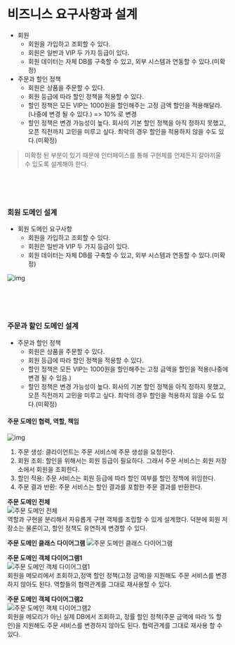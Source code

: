 # 비즈니스 요구사항과 설계

- 회원
  - 회원을 가입하고 조회할 수 있다.
  - 회원은 일반과 VIP 두 가지 등급이 있다.
  - 회원 데이터는 자체 DB를 구축할 수 있고, 외부 시스템과 연동할 수 있다.(미확정)
- 주문과 할인 정책
  - 회원은 상품을 주문할 수 있다.
  - 회원 등급에 따라 할인 정책을 적용할 수 있다.
  - 할인 정책은 모든 VIP는 1000원을 할인해주는 고정 금액 할인을 적용해달라.(나중에 변경 될 수 있다.) => 10% 로 변경
  - 할인 정책은 변경 가능성이 높다. 회사의 기본 할인 정책을 아직 정하지 못했고, 오픈 직전까지 고민을 미루고 싶다. 최악의 경우 할인을 적용하지 않을 수도 있다.(미확정)

>미확정 된 부분이 있기 때문에 인터페이스를 통해 구현체를 언제든지 갈아끼울 수 있도록 설계해야 한다.

<br/><br/><br/>
### 회원 도메인 설계
- 회원 도메인 요구사항
  - 회원을 가입하고 조회할 수 있다.
  - 회원은 일반과 VIP 두 가지 등급이 있다.
  - 회원 데이터는 자체 DB를 구축할 수 있고, 외부 시스템과 연동할 수 있다.(미확정)

![img](https://github.com/kmindev/SpringWeb/assets/97210232/3688a7ba-5a9f-481a-9157-c9157db3300c)

<br/><br/><br/>
### 주문과 할인 도메인 설계
- 주문과 할인 정책
  - 회원은 상품을 주문할 수 있다.
  - 회원 등급에 따라 할인 정책을 적용할 수 있다.
  - 할인 정책은 모든 VIP는 1000원을 할인해주는 고정 금액을 할인을 적용(나중에 변경 될 수 있음.)
  - 할인 정책은 변경 가능성이 높다. 회사의 기본 할인 정책을 아직 정하지 못했고, 오픈 직전까지 고민을 미루고 싶다. 최악의 경우 할인을 적용하지 않을 수도 있다.(미확정)

#### 주문 도메인 협력, 역할, 책임
![img](https://github.com/kmindev/SpringWeb/assets/97210232/2cfb1eb8-f77d-4ab7-bdd6-677eea7a4ffa)
1. 주문 생성: 클라이언트는 주문 서비스에 주문 생성을 요청한다.
2. 회원 조회: 할인을 위해서는 회원 등급이 필요하다. 그래서 주문 서비스는 회원 저장소에서 회원을 조회한다.
3. 할인 적용: 주문 서비스는 회원 등급에 따라 할인 여부를 할인 정책에 위임한다.
4. 주문 결과 반환: 주문 서비스는 할인 결과를 포함한 주문 결과를 반환한다.

**주문 도메인 전체** <br/>
![주문 도메인 전체](https://github.com/kmindev/SpringWeb/assets/97210232/d6249d4b-9477-41c6-ba98-8473a54f625c)<br/>
역할과 구현을 분리해서 자유롭게 구현 객체를 조립할 수 있게 설계했다. 덕분에 회원 저장소는 물론이고, 할인 정책도 유연하게 변경할 수 있다.<br/>

**주문 도메인 클래스 다이어그램**
![주문 도메인 클래스 다이어그램](https://github.com/kmindev/SpringWeb/assets/97210232/63734d83-bf93-42a8-bac3-91431730986b)<br/>

**주문 도메인 객체 다이어그램1** <br/>
![주문 도메인 객체 다이어그램1](https://github.com/kmindev/SpringWeb/assets/97210232/6a9fbb74-bbf8-4322-90f0-606d15737493)<br/>
회원을 메모리에서 조회하고,정액 할인 정책(고정 금액)을 지원해도 주문 서비스를 변경하지 않아도 된다.
역할들의 협력관계를 그대로 재사용할 수 있다.<br/>

**주문 도메인 객체 다이어그램2** <br/>
![주문 도메인 객체 다이어그램2](https://github.com/kmindev/SpringWeb/assets/97210232/41bf2e7a-1f8f-4da7-ba5b-a708323acdee)<br/>
회원을 메모리가 아닌 실제 DB에서 조회하고, 정률 할인 정책(주문 금액에 따라 % 할인)을 지원해도 주문 서비스를 변경하지 않아도 된다.
협력관계를 그대로 재사용 할 수 있다.<br/>
